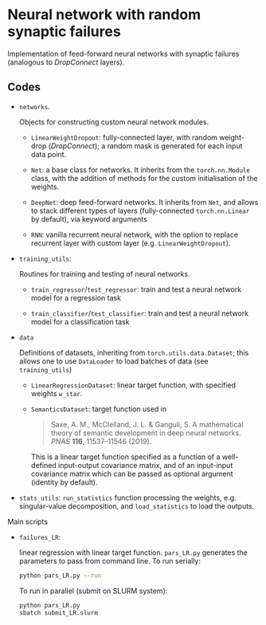 # Neural network with random synaptic failures

Implementation of feed-forward neural networks with synaptic failures (analogous to *DropConnect* layers).

## Codes

- `networks`.
	
	Objects for constructing custom neural network modules.
	
	- `LinearWeightDropout`:
	fully-connected layer, with random weight-drop (*DropConnect*); a random mask is generated for each input data point.

	- `Net`:
	a base class for networks. It inherits from the `torch.nn.Module` class, with the addition of methods for the custom initialisation of the weights.

	- `DeepNet`:
	deep feed-forward networks.
	It inherits from `Net`, and allows to stack different types of layers (fully-connected `torch.nn.Linear` by default), via keyword arguments 

	- `RNN`:
	vanilla recurrent neural network, with the option to replace recurrent layer with custom layer (e.g. `LinearWeightDropout`).

- `training_utils`:

	Routines for training and testing of neural networks.
	
	- `train_regressor`/`test_regressor`:
	train and test a neural network model for a regression task

	- `train_classifier`/`test_classifier`:
	train and test a neural network model for a classification task

- `data`
	
	Definitions of datasets, inheriting from  `torch.utils.data.Dataset`; this allows one to use `DataLoader` to load batches of data (see `training_utils`)
	
	- `LinearRegressionDataset`:
	linear target function, with specified weights `w_star`.

	- `SemanticsDataset`:
	target function used in

		> Saxe, A. M., McClelland, J. L. & Ganguli, S. A mathematical theory of semantic development in deep neural networks. *PNAS* **116**, 11537–11546 (2019).

		This is a linear target function specified as a function of a well-defined input-output covariance matrix, and of an input-input covariance matrix which can be passed as optional argument (identity by default).

- `stats_utils`: `run_statistics` function processing the weights, e.g. singular-value decomposition, and `load_statistics` to load the outputs.

Main scripts

- `failures_LR`:
	
	linear regression with linear target function.
	`pars_LR.py` generates the parameters to pass from command line.
	To run serially:
	```bash
	python pars_LR.py --run
	```
	To run in parallel (submit on SLURM system):
	```bash
	python pars_LR.py
	sbatch submit_LR.slurm
	```
